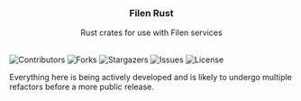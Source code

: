 <br/>
<p align="center">
  <h3 align="center">Filen Rust</h3>

  <p align="center">
    Rust crates for use with Filen services
    <br/>
    <br/>
  </p>
</p>

![Contributors](https://img.shields.io/github/contributors/FilenCloudDienste/filen-rs?color=dark-green) ![Forks](https://img.shields.io/github/forks/FilenCloudDienste/filen-rs?style=social) ![Stargazers](https://img.shields.io/github/stars/FilenCloudDienste/filen-rs?style=social) ![Issues](https://img.shields.io/github/issues/FilenCloudDienste/filen-rs) ![License](https://img.shields.io/github/license/FilenCloudDienste/filen-rs)

Everything here is being actively developed and is likely to undergo multiple refactors before a more public release.
